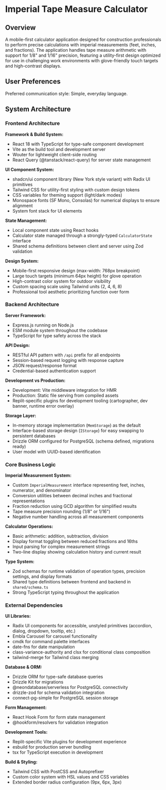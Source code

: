 # Imperial Tape Measure Calculator

## Overview

A mobile-first calculator application designed for construction professionals to perform precise calculations with imperial measurements (feet, inches, and fractions). The application handles tape measure arithmetic with support for 1/8" and 1/16" precision, featuring a utility-first design optimized for use in challenging work environments with glove-friendly touch targets and high-contrast displays.

## User Preferences

Preferred communication style: Simple, everyday language.

## System Architecture

### Frontend Architecture

**Framework & Build System:**
- React 18 with TypeScript for type-safe component development
- Vite as the build tool and development server
- Wouter for lightweight client-side routing
- React Query (@tanstack/react-query) for server state management

**UI Component System:**
- shadcn/ui component library (New York style variant) with Radix UI primitives
- Tailwind CSS for utility-first styling with custom design tokens
- CSS variables for theming support (light/dark modes)
- Monospace fonts (SF Mono, Consolas) for numerical displays to ensure alignment
- System font stack for UI elements

**State Management:**
- Local component state using React hooks
- Calculator state managed through a strongly-typed `CalculatorState` interface
- Shared schema definitions between client and server using Zod validation

**Design System:**
- Mobile-first responsive design (max-width: 768px breakpoint)
- Large touch targets (minimum 64px height) for glove operation
- High-contrast color system for outdoor visibility
- Custom spacing scale using Tailwind units (2, 4, 6, 8)
- Professional tool aesthetic prioritizing function over form

### Backend Architecture

**Server Framework:**
- Express.js running on Node.js
- ESM module system throughout the codebase
- TypeScript for type safety across the stack

**API Design:**
- RESTful API pattern with `/api` prefix for all endpoints
- Session-based request logging with response capture
- JSON request/response format
- Credential-based authentication support

**Development vs Production:**
- Development: Vite middleware integration for HMR
- Production: Static file serving from compiled assets
- Replit-specific plugins for development tooling (cartographer, dev banner, runtime error overlay)

**Storage Layer:**
- In-memory storage implementation (`MemStorage`) as the default
- Interface-based storage design (`IStorage`) for easy swapping to persistent databases
- Drizzle ORM configured for PostgreSQL (schema defined, migrations ready)
- User model with UUID-based identification

### Core Business Logic

**Imperial Measurement System:**
- Custom `ImperialMeasurement` interface representing feet, inches, numerator, and denominator
- Conversion utilities between decimal inches and fractional representations
- Fraction reduction using GCD algorithm for simplified results
- Tape measure precision rounding (1/8" or 1/16")
- Negative number handling across all measurement components

**Calculator Operations:**
- Basic arithmetic: addition, subtraction, division
- Display format toggling between reduced fractions and 16ths
- Input parsing for complex measurement strings
- Two-line display showing calculation history and current result

**Type System:**
- Zod schemas for runtime validation of operation types, precision settings, and display formats
- Shared type definitions between frontend and backend in `shared/schema.ts`
- Strong TypeScript typing throughout the application

### External Dependencies

**UI Libraries:**
- Radix UI components for accessible, unstyled primitives (accordion, dialog, dropdown, tooltip, etc.)
- Embla Carousel for carousel functionality
- cmdk for command palette interfaces
- date-fns for date manipulation
- class-variance-authority and clsx for conditional class composition
- tailwind-merge for Tailwind class merging

**Database & ORM:**
- Drizzle ORM for type-safe database queries
- Drizzle Kit for migrations
- @neondatabase/serverless for PostgreSQL connectivity
- drizzle-zod for schema validation integration
- connect-pg-simple for PostgreSQL session storage

**Form Management:**
- React Hook Form for form state management
- @hookform/resolvers for validation integration

**Development Tools:**
- Replit-specific Vite plugins for development experience
- esbuild for production server bundling
- tsx for TypeScript execution in development

**Build & Styling:**
- Tailwind CSS with PostCSS and Autoprefixer
- Custom color system with HSL values and CSS variables
- Extended border radius configuration (9px, 6px, 3px)